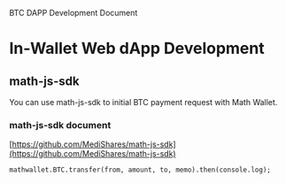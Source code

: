 BTC DAPP Development Document

# In-Wallet Web dApp Development

## math-js-sdk

You can use math-js-sdk to initial BTC payment request with Math Wallet.

### math-js-sdk document

[https://github.com/MediShares/math-js-sdk](https://github.com/MediShares/math-js-sdk)

```
mathwallet.BTC.transfer(from, amount, to, memo).then(console.log);
```

